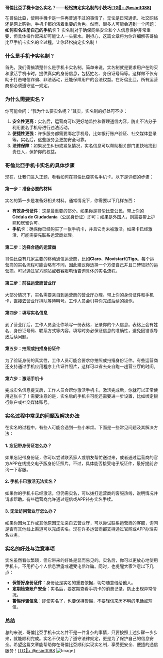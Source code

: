 **哥倫比亞手機卡怎么实名？——轻松搞定实名制的小技巧[[TG💪+ @esim1088](https://t.me/s/esim1088)]**

在哥倫比亞，使用手機卡是一件再普通不过的事情了。无论是日常通讯、社交网络还是网上购物，手机卡都扮演着重要的角色。然而，很多人可能会遇到一个问题：**如何实名注册自己的手机卡？** 实名制对于确保网络安全和个人信息保护非常重要，但具体操作起来却可能让人一头雾水。别担心，这篇文章将为你详细解答哥倫比亞手机卡实名的全过程，让你轻松搞定实名制！

### 什么是手机卡实名制？

首先，我们得搞清楚什么是手机卡实名制。简单来说，实名制就是要求用户在购买和激活手机卡时，提供真实的身份信息，包括姓名、身份证号码等。这样做不仅有助于打击电信诈骗、非法活动，还能保障用户的合法权益。在哥倫比亞，所有运营商都必须遵守这一规定。

### 为什么需要实名？

你可能会问：“我为什么要实名呢？”其实，实名制的好处可不少：

1. **安全性更高**：实名后，运营商可以更好地监控和管理通信内容，防止不法分子利用匿名手机号进行违法活动。
2. **便捷性更强**：许多服务都需要绑定手机号，比如银行账户验证、社交媒体登录等。实名后，这些服务会更加安全可靠。
3. **法律保障**：如果发生纠纷或紧急情况，实名信息可以帮助相关部门更快地找到责任人，保护你的权益。

### 哥倫比亞手机卡实名的具体步骤

现在，让我们进入正题，看看如何在哥倫比亞实名手机卡。以下是详细的步骤：

#### 第一步：准备必要的材料

实名的第一步是准备好相关材料。通常情况下，你需要以下几样东西：

- **有效身份证件**：这是最重要的部分。如果你是哥伦比亚公民，带上你的**Cédula de Ciudadanía**（公民身份证）即可；如果是外国人，则需要带上护照和居留许可。
- **手机卡**：确保你已经购买了一张手机卡，并且它尚未被激活。如果卡已经激活，可能需要先联系运营商处理。

#### 第二步：选择合适的运营商

哥倫比亞有几家主要的移动通信运营商，比如**Claro**、**Movistar**和**Tigo**。每个运营商的实名流程可能会略有不同，因此建议你选择一个方便自己并且口碑较好的运营商。可以通过官方网站或者客服电话咨询具体的实名流程。

#### 第三步：前往运营商营业厅

大部分情况下，实名需要亲自到运营商的营业厅办理。带上你的身份证件和手机卡，直接去营业厅排队等待叫号。工作人员会引导你完成后续的操作。

#### 第四步：填写实名信息

到了营业厅后，工作人员会让你填写一份表格，记录你的个人信息。表格上会有姓名、身份证号码、联系方式等内容。填写时务必保证信息的准确性，避免因错误导致后续问题。

#### 第五步：拍照或扫描身份证件

为了验证身份的真实性，工作人员可能会要求你拍照或扫描身份证件。有些运营商还支持通过手机应用程序上传证件照片，这样可以省去亲自跑一趟营业厅的时间。

#### 第六步：激活手机卡

完成实名信息提交后，工作人员会帮你激活手机卡。激活完成后，你就可以正常使用这张卡了！需要注意的是，实名后的手机卡可能还需要进一步设置，比如绑定银行账户或社交媒体账号。

### 实名过程中常见的问题及解决办法

在实名的过程中，有些人可能会遇到一些小麻烦。下面是一些常见问题及其解决方法：

#### 1. **忘记带身份证怎么办？**

如果忘记带身份证，你可以尝试联系家人或朋友帮忙送过来，或者通过运营商的官方APP在线提交电子版身份证照片。不过，具体能否接受电子版证件，最好提前咨询一下客服。

#### 2. **手机卡已激活无法实名？**

如果你的手机卡已经激活，但仍需实名，可以拨打运营商的客服热线，说明情况并请求帮助。有些运营商允许通过短信或APP补办实名手续。

#### 3. **无法访问营业厅怎么办？**

如果你因为工作或其他原因无法亲自去营业厅，可以尝试联系运营商的客服，询问是否有其他线上渠道可以完成实名。现在许多运营商都支持通过官网或APP办理实名业务。

### 实名的好处与注意事项

实名虽然看似繁琐，但它带来的好处是显而易见的。实名后，你可以更放心地使用手机卡，不用担心个人信息泄露或遭受电信诈骗。同时，也提醒大家注意以下几点：

- **保管好身份证件**：身份证是实名的重要依据，切勿随意借给他人。
- **定期检查账户安全**：实名后，要定期查看手机卡的消费记录，防止出现异常情况。
- **警惕诈骗信息**：即使实名了，也要保持警惕，不要轻信来历不明的电话或短信。

### 总结

总的来说，哥倫比亞手机卡实名并不是一件复杂的事情，只要按照上述步骤一步步来，就能顺利完成。实名不仅是为了遵守法律规定，更是为了保护自己的信息安全。希望这篇文章能帮助你在哥倫比亞顺利实现实名制，享受更安全、便捷的通信服务！[[TG💪+ @esim1088](https://t.me/s/esim1088) ![Image](https://i.postimg.cc/4NQfJmqS/Snipaste-2025-05-13-00-14-12.png)]